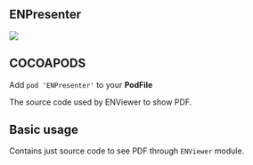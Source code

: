 ## ENPresenter
![](https://badgen.net/badge/stable/1.0.0/blue)
## COCOAPODS
Add `pod 'ENPresenter'` to your **PodFile**

The source code used by ENViewer to show PDF.

## Basic usage
Contains just source code to see PDF through `ENViewer` module.
